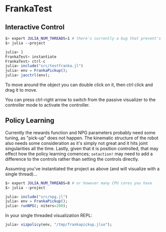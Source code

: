 # FrankaTest


## Interactive Control

```bash
$> export JULIA_NUM_THREADS=1 # there's currently a bug that prevent's multi-threaded visualization
$> julia --project
```
```julia
julia> ] 
FrankaTest> instantiate
FrankaTest> ctrl-c
julia> include("src/testfranka.jl")
julia> env = FrankaPickup();
julia> jacctrl(env);
```

To move around the object you can double click on it, then ctrl click and drag it to move.

You can press ctrl-right arrow to switch from the passive visualizer to the controller mode to activate the controller.

## Policy Learning

Currently the rewards function and NPG parameters probably need some tuning, as "pick-up" does not happen. The kinematic structure of the robot also needs some consideration as it's simply not great and it hits joint singularities all the time. Lastly, given that it is position controlled, that may effect how the policy learning comences; `setaction!` may need to add a difference to the controls rather than setting the controls directly.

Assuming you've instantiated the project as above (and will visualize with a single thread)...

```bash
$> export JULIA_NUM_THREADS=8 # or however many CPU cores you have
$> julia --project
```
```julia
julia> include("src/npg.jl")
julia> env = FrankaPickup();
julia> runNPG(; niters=200);
```

In your single threaded visualization REPL:
```julia
julia> vizpolicy(env, "/tmp/frankapickup.jlso");
```

